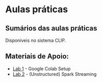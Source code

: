 # Aulas práticas

## Sumários das aulas práticas
Disponíveis no sistema CLIP.

## Materiais de Apoio:
* [Lab 1](lab1)  - Google Colab Setup
* [Lab 2](lab2)  - (Unstructured) Spark Streaming


<!--
* [Aula 1](aula1) (Descoberta e ambiente de desenvolvimento)
* [Aula 2](aula2) (Webservices REST)
* [Aula 3](aula3) (Apresentação do projeto. Erros de comunicação em clientes REST e aspetos de concorrência em serviços REST)
* Aula 4. Suporte à realização do trabalho.
* [Aula 5](aula5) (Webservices SOAP)
* Aula 6. Suporte à realização do trabalho.
* [Aula 7](aula7) (HTTPS e SSL/TLS)
* Aula 8. Suporte à realização da componente de https do segundo trabalho.
* [Aula 9](aula9) (OAuth e interação com serviço externo Dropbox)
* [Aula 10](aula10) (Kafka, Zookeeper, e alternativas de suporte à Replicação no Projeto)
* Aula 11. Suporte à realização da componente de https do segundo trabalho.
* Aula 12. Suporte à realização da componente de https do segundo trabalho.

-->
